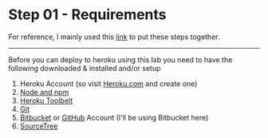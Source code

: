 # Step 01 - Requirements

For reference, I mainly used this [link](https://scotch.io/tutorials/how-to-deploy-a-node-js-app-to-heroku) to put these steps together.

---

Before you can deploy to heroku using this lab you need to have the following downloaded & installed and/or setup

1. Heroku Account (so visit [Heroku.com](http://heroku.com) and create one)
2. [Node and npm](http://nodejs.org)
3. [Heroku Toolbelt](https://devcenter.heroku.com/articles/getting-started-with-nodejs#set-up)
4. [Git](http://git-scm.com)
5. [Bitbucket](http://bitbucket.org) or [GitHub](http://github.com) Account (I'll be using Bitbucket here)
6. [SourceTree](https://www.sourcetreeapp.com)


